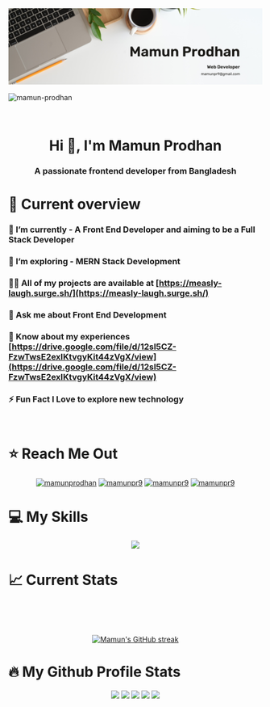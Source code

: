 <a href="https://www.facebook.com/mamunpr9/">
<img src="https://raw.githubusercontent.com/mamun-prodhan/mamun-prodhan/main/assets/cover/Mamun%20Prodhan.png" />
</a>
<p align="left"> <img src="https://komarev.com/ghpvc/?username=mamun-prodhan&label=Profile%20views&color=0e75b6&style=flat" alt="mamun-prodhan" /> </p>

<br />

<h1 align="center">Hi 👋, I'm Mamun Prodhan</h1>

<h3 align="center">A passionate frontend developer from Bangladesh</h3>

# :eyes: Current overview

### 🔭 I’m currently - A Front End Developer and aiming to be a Full Stack Developer

### 🌱 I’m exploring - **MERN** Stack Development

### 👨‍💻 All of my projects are available at [https://measly-laugh.surge.sh/](https://measly-laugh.surge.sh/)

### 💬 Ask me about **Front End Development**

### 📄 Know about my experiences [https://drive.google.com/file/d/12sl5CZ-FzwTwsE2exIKtvgyKit44zVgX/view](https://drive.google.com/file/d/12sl5CZ-FzwTwsE2exIKtvgyKit44zVgX/view)

### ⚡ Fun Fact **I Love to explore new technology**

<br>

# ⭐ Reach Me Out

<p align="center">
<a href="https://linkedin.com/in/mamunprodhan" target="blank"><img align="center" src="https://raw.githubusercontent.com/rahuldkjain/github-profile-readme-generator/master/src/images/icons/Social/linked-in-alt.svg" alt="mamunprodhan" height="30" width="40" /></a>
<a href="https://fb.com/mamunpr9" target="blank"><img align="center" src="https://raw.githubusercontent.com/rahuldkjain/github-profile-readme-generator/master/src/images/icons/Social/facebook.svg" alt="mamunpr9" height="30" width="40" /></a>
<a href="https://twitter.com/mamunpr9" target="blank"><img align="center" src="https://raw.githubusercontent.com/rahuldkjain/github-profile-readme-generator/master/src/images/icons/Social/twitter.svg" alt="mamunpr9" height="30" width="40" /></a>
<a href="https://codepen.io/mamunpr9" target="blank"><img align="center" src="https://raw.githubusercontent.com/rahuldkjain/github-profile-readme-generator/master/src/images/icons/Social/codepen.svg" alt="mamunpr9" height="30" width="40" /></a>
</p>

# 💻 My Skills

<div align="center">

<img src="https://skillicons.dev/icons?i=html,css,js,firebase,tailwind,nodejs,mongo,react,express" />

</div>

# :chart_with_upwards_trend: Current Stats

<br />
<p align="center">
  <a href="https://github.com/rokonroni">

  </a>
</p>

<br />
<p align="center">
  <a href="https://github.com/mamun-prodhan">
    <img src="https://github-readme-streak-stats.herokuapp.com/?user=mamun-prodhan&theme=dark&border=FEEFC1&background=0D1117" alt="Mamun's GitHub streak"/>
  </a>
</p>

# 🔥 My Github Profile Stats

<div align="center">

<img  src="http://github-profile-summary-cards.vercel.app/api/cards/repos-per-language?username=mamun-prodhan&theme=radical" />

<img src="http://github-profile-summary-cards.vercel.app/api/cards/most-commit-language?username=mamun-prodhan&theme=radical" />

<img src="http://github-profile-summary-cards.vercel.app/api/cards/stats?username=mamun-prodhan&theme=radical" />

<img src="http://github-profile-summary-cards.vercel.app/api/cards/productive-time?username=mamun-prodhan&theme=radical&utcOffset=8" />

<img src="http://github-profile-summary-cards.vercel.app/api/cards/profile-details?username=mamun-prodhan&theme=radical" />
</div>
